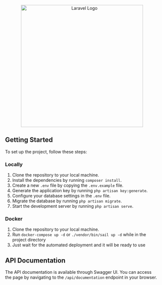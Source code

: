 <p align="center"><a href="https://laravel.com" target="_blank"><img src="https://raw.githubusercontent.com/laravel/art/master/logo-lockup/5%20SVG/2%20CMYK/1%20Full%20Color/laravel-logolockup-cmyk-red.svg" width="400" alt="Laravel Logo"></a></p>

## Getting Started

To set up the project, follow these steps:

### Locally

1. Clone the repository to your local machine.
2. Install the dependencies by running `composer install`.
3. Create a new `.env` file by copying the `.env.example` file.
4. Generate the application key by running `php artisan key:generate`.
5. Configure your database settings in the `.env` file.
6. Migrate the database by running `php artisan migrate`.
7. Start the development server by running `php artisan serve`.

### Docker

1. Clone the repository to your local machine.
2. Run `docker-compose up -d` or `./vendor/bin/sail up -d` while in the project directory
3. Just wait for the automated deployment and it will be ready to use

## API Documentation

The API documentation is available through Swagger UI. You can access the page by navigating to the `/api/documentation`
endpoint in your browser.
